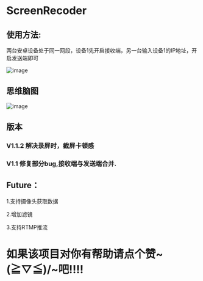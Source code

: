 # ScreenRecoder

## 使用方法:
两台安卓设备处于同一网段，设备1先开启接收端，另一台输入设备1的IP地址，开启发送端即可

![image](https://github.com/RyanRQ/ScreenRecoder/blob/master/show.jpg)</br>

## 思维脑图
![image](https://github.com/RyanRQ/ScreenRecoder/blob/master/%E8%84%91%E5%9B%BE.png)

## 版本
### V1.1.2 解决录屏时，截屏卡顿感
### V1.1 修复部分bug,接收端与发送端合并.


## Future：
1.支持摄像头获取数据

2.增加滤镜

3.支持RTMP推流


# 如果该项目对你有帮助请点个赞~\(≧▽≦)/~吧!!!!

